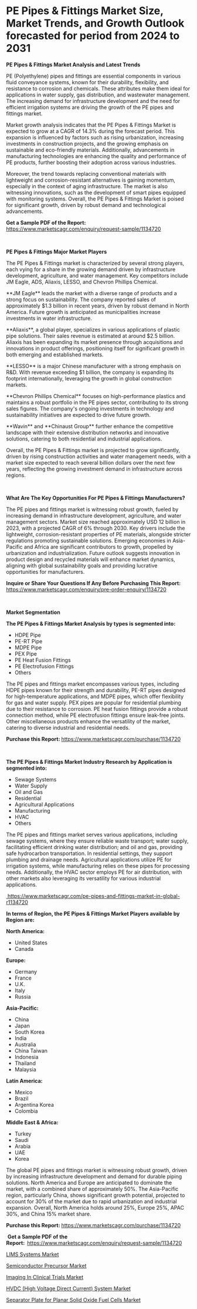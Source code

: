 <p><h1>PE Pipes & Fittings Market Size, Market Trends, and Growth Outlook forecasted for period from 2024 to 2031</h1></p><p><strong>PE Pipes & Fittings Market Analysis and Latest Trends</strong></p>
<p><p>PE (Polyethylene) pipes and fittings are essential components in various fluid conveyance systems, known for their durability, flexibility, and resistance to corrosion and chemicals. These attributes make them ideal for applications in water supply, gas distribution, and wastewater management. The increasing demand for infrastructure development and the need for efficient irrigation systems are driving the growth of the PE pipes and fittings market.</p><p>Market growth analysis indicates that the PE Pipes & Fittings Market is expected to grow at a CAGR of 14.3% during the forecast period. This expansion is influenced by factors such as rising urbanization, increasing investments in construction projects, and the growing emphasis on sustainable and eco-friendly materials. Additionally, advancements in manufacturing technologies are enhancing the quality and performance of PE products, further boosting their adoption across various industries.</p><p>Moreover, the trend towards replacing conventional materials with lightweight and corrosion-resistant alternatives is gaining momentum, especially in the context of aging infrastructure. The market is also witnessing innovations, such as the development of smart pipes equipped with monitoring systems. Overall, the PE Pipes & Fittings Market is poised for significant growth, driven by robust demand and technological advancements.</p></p>
<p><strong>Get a Sample PDF of the Report:&nbsp;</strong> <a href="https://www.marketscagr.com/enquiry/request-sample/1134720?utm_campaign=1267&utm_medium=2&utm_source=Github&utm_content=ia&utm_term=08102024&utm_id=pe-pipes-fittings">https://www.marketscagr.com/enquiry/request-sample/1134720</a></p>
<p>&nbsp;</p>
<p><strong>PE Pipes & Fittings Major Market Players</strong></p>
<p><p>The PE Pipes & Fittings market is characterized by several strong players, each vying for a share in the growing demand driven by infrastructure development, agriculture, and water management. Key competitors include JM Eagle, ADS, Aliaxis, LESSO, and Chevron Phillips Chemical.</p><p>**JM Eagle** leads the market with a diverse range of products and a strong focus on sustainability. The company reported sales of approximately $1.3 billion in recent years, driven by robust demand in North America. Future growth is anticipated as municipalities increase investments in water infrastructure.</p><p>**Aliaxis**, a global player, specializes in various applications of plastic pipe solutions. Their sales revenue is estimated at around $2.5 billion. Aliaxis has been expanding its market presence through acquisitions and innovations in product offerings, positioning itself for significant growth in both emerging and established markets.</p><p>**LESSO** is a major Chinese manufacturer with a strong emphasis on R&D. With revenue exceeding $1 billion, the company is expanding its footprint internationally, leveraging the growth in global construction markets.</p><p>**Chevron Phillips Chemical** focuses on high-performance plastics and maintains a robust portfolio in the PE pipes sector, contributing to its strong sales figures. The company's ongoing investments in technology and sustainability initiatives are expected to drive future growth.</p><p>**Wavin** and **Chinaust Group** further enhance the competitive landscape with their extensive distribution networks and innovative solutions, catering to both residential and industrial applications.</p><p>Overall, the PE Pipes & Fittings market is projected to grow significantly, driven by rising construction activities and water management needs, with a market size expected to reach several billion dollars over the next few years, reflecting the growing investment demand in infrastructure across regions.</p></p>
<p>&nbsp;</p>
<p><strong>What Are The Key Opportunities For PE Pipes & Fittings Manufacturers?</strong></p>
<p><p>The PE pipes and fittings market is witnessing robust growth, fueled by increasing demand in infrastructure development, agriculture, and water management sectors. Market size reached approximately USD 12 billion in 2023, with a projected CAGR of 6% through 2030. Key drivers include the lightweight, corrosion-resistant properties of PE materials, alongside stricter regulations promoting sustainable solutions. Emerging economies in Asia-Pacific and Africa are significant contributors to growth, propelled by urbanization and industrialization. Future outlook suggests innovation in product design and recycled materials will enhance market dynamics, aligning with global sustainability goals and providing lucrative opportunities for manufacturers.</p></p>
<p><strong>Inquire or Share Your Questions If Any Before Purchasing This Report:</strong> <a href="https://www.marketscagr.com/enquiry/pre-order-enquiry/1134720?utm_campaign=1267&utm_medium=2&utm_source=Github&utm_content=ia&utm_term=08102024&utm_id=pe-pipes-fittings">https://www.marketscagr.com/enquiry/pre-order-enquiry/1134720</a></p>
<p>&nbsp;</p>
<p><strong>Market Segmentation</strong></p>
<p><strong>The PE Pipes & Fittings Market Analysis by types is segmented into:</strong></p>
<p><ul><li>HDPE Pipe</li><li>PE-RT Pipe</li><li>MDPE Pipe</li><li>PEX Pipe</li><li>PE Heat Fusion Fittings</li><li>PE Electrofusion Fittings</li><li>Others</li></ul></p>
<p><p>The PE pipes and fittings market encompasses various types, including HDPE pipes known for their strength and durability, PE-RT pipes designed for high-temperature applications, and MDPE pipes, which offer flexibility for gas and water supply. PEX pipes are popular for residential plumbing due to their resistance to corrosion. PE heat fusion fittings provide a robust connection method, while PE electrofusion fittings ensure leak-free joints. Other miscellaneous products enhance the versatility of the market, catering to diverse industrial and residential needs.</p></p>
<p><strong>Purchase this Report:&nbsp;</strong><a href="https://www.marketscagr.com/purchase/1134720?utm_campaign=1267&utm_medium=2&utm_source=Github&utm_content=ia&utm_term=08102024&utm_id=pe-pipes-fittings">https://www.marketscagr.com/purchase/1134720</a></p>
<p>&nbsp;</p>
<p><strong>The PE Pipes & Fittings Market Industry Research by Application is segmented into:</strong></p>
<p><ul><li>Sewage Systems</li><li>Water Supply</li><li>Oil and Gas</li><li>Residential</li><li>Agricultural Applications</li><li>Manufacturing</li><li>HVAC</li><li>Others</li></ul></p>
<p><p>The PE pipes and fittings market serves various applications, including sewage systems, where they ensure reliable waste transport; water supply, facilitating efficient drinking water distribution; and oil and gas, providing safe hydrocarbon transportation. In residential settings, they support plumbing and drainage needs. Agricultural applications utilize PE for irrigation systems, while manufacturing relies on these pipes for processing needs. Additionally, the HVAC sector employs PE for air distribution, with other markets also leveraging its versatility for various industrial applications.</p></p>
<p><a href="https://www.marketscagr.com/pe-pipes-and-fittings-market-in-global-r1134720?utm_campaign=1267&utm_medium=2&utm_source=Github&utm_content=ia&utm_term=08102024&utm_id=pe-pipes-fittings">&nbsp;https://www.marketscagr.com/pe-pipes-and-fittings-market-in-global-r1134720</a></p>
<p><strong>In terms of Region, the PE Pipes & Fittings Market Players available by Region are:</strong></p>
<p>
    <p> <strong> North America: </strong>
        <ul>
            <li>United States</li>
            <li>Canada</li>
        </ul>
        </p> 
    <p> <strong> Europe: </strong>
        <ul>
            <li>Germany</li>
            <li>France</li>
            <li>U.K.</li>
            <li>Italy</li>
            <li>Russia</li>
        </ul>
        </p> 
    <p> <strong> Asia-Pacific: </strong>
        <ul>
            <li>China</li>
            <li>Japan</li>
            <li>South Korea</li>
            <li>India</li>
            <li>Australia</li>
            <li>China Taiwan</li>
            <li>Indonesia</li>
            <li>Thailand</li>
            <li>Malaysia</li>
        </ul>
        </p> 
    <p> <strong> Latin America: </strong>
        <ul>
            <li>Mexico</li>
            <li>Brazil</li>
            <li>Argentina Korea</li>
            <li>Colombia</li>
        </ul>
        </p> 
    <p> <strong> Middle East & Africa: </strong>
        <ul>
            <li>Turkey</li>
            <li>Saudi</li>
            <li>Arabia</li>
            <li>UAE</li>
            <li>Korea</li>
        </ul>
    </p>
    </p>
<p><p>The global PE pipes and fittings market is witnessing robust growth, driven by increasing infrastructure development and demand for durable piping solutions. North America and Europe are anticipated to dominate the market, with a combined share of approximately 50%. The Asia-Pacific region, particularly China, shows significant growth potential, projected to account for 30% of the market due to rapid urbanization and industrial expansion. Overall, North America holds around 25%, Europe 25%, APAC 30%, and China 15% market share.</p></p>
<p><strong>Purchase this Report: </strong><a href="https://www.marketscagr.com/purchase/1134720?utm_campaign=1267&utm_medium=2&utm_source=Github&utm_content=ia&utm_term=08102024&utm_id=pe-pipes-fittings">https://www.marketscagr.com/purchase/1134720</a></p>
<p>&nbsp;<strong>Get a Sample PDF of the Report:&nbsp;&nbsp;</strong><a href="https://www.marketscagr.com/enquiry/request-sample/1134720?utm_campaign=1267&utm_medium=2&utm_source=Github&utm_content=ia&utm_term=08102024&utm_id=pe-pipes-fittings">https://www.marketscagr.com/enquiry/request-sample/1134720</a></p>
<p><strong></strong></p>
<p><p><a href="https://www.linkedin.com/pulse/pulse-lims-systems-rhythms-change-market-resonance-2024-2031-sclme?utm_campaign=1267&utm_medium=2&utm_source=Github&utm_content=ia&utm_term=08102024&utm_id=pe-pipes-fittings">LIMS Systems Market</a></p><p><a href="https://www.linkedin.com/pulse/semiconductor-precursor-market-research-report-exploring-j3h8e?utm_campaign=1267&utm_medium=2&utm_source=Github&utm_content=ia&utm_term=08102024&utm_id=pe-pipes-fittings">Semiconductor Precursor Market</a></p><p><a href="https://www.linkedin.com/pulse/navigating-global-imaging-clinical-trials-market-landscape-r6pxe?utm_campaign=1267&utm_medium=2&utm_source=Github&utm_content=ia&utm_term=08102024&utm_id=pe-pipes-fittings">Imaging In Clinical Trials Market</a></p><p><a href="https://issuu.com/reportprime-2/docs/hvdc-high-voltage-direct-current-sy_baed3889100d3a?utm_campaign=1267&utm_medium=2&utm_source=Github&utm_content=ia&utm_term=08102024&utm_id=pe-pipes-fittings">HVDC (High Voltage Direct Current) System Market</a></p><p><a href="https://issuu.com/reportprime-2/docs/separator-plate-for-planar-solid-ox_aba8790dfbb5e0?utm_campaign=1267&utm_medium=2&utm_source=Github&utm_content=ia&utm_term=08102024&utm_id=pe-pipes-fittings">Separator Plate for Planar Solid Oxide Fuel Cells Market</a></p></p>